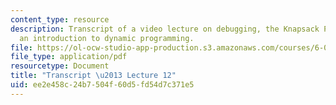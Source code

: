 ```yaml
---
content_type: resource
description: Transcript of a video lecture on debugging, the Knapsack Problem, and
  an introduction to dynamic programming.
file: https://ol-ocw-studio-app-production.s3.amazonaws.com/courses/6-00-introduction-to-computer-science-and-programming-fall-2008/ee2e458c24b7504f60d5fd54d7c371e5_6-00F08-L12.pdf
file_type: application/pdf
resourcetype: Document
title: "Transcript \u2013 Lecture 12"
uid: ee2e458c-24b7-504f-60d5-fd54d7c371e5
---
```

